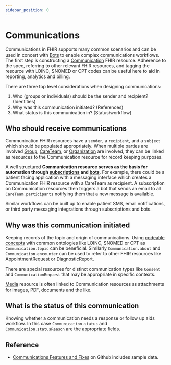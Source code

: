 ```yaml
---
sidebar_position: 0
---
```


# Communications

Communications in FHIR supports many common scenarios and can be used in concert with [Bots](/docs/bots/) to enable complex communications workflows. The first step is constructing a [Communication](/docs/api/fhir/resources/communication.mdx) FHIR resource. Adherence to the spec, referring to other relevant FHIR resources, and tagging the resource with LOINC, SNOMED or CPT codes can be useful here to aid in reporting, analytics and billing.

There are three top level considerations when designing communications:

1. Who (groups or individuals) should be the sender and recipient? (Identities)
2. Why was this communication initiated? (References)
3. What status is this communication in? (Status/workflow)

## Who should receive communications

Communication FHIR resources have a `sender`, a `recipient`, and a `subject` which should be populated appropriately. When multiple parties are involved [Group](/docs/api/fhir/resources/group.mdx), [CareTeam](/docs/api/fhir/resources/careteam.mdx), or [Organization](/docs/api/fhir/resources/organization.mdx) are involved, they can be linked as resources to the Communication resource for record keeping purposes.

A well structured **Communication resource serves as the basis for automation through [subscriptions](/docs/subscriptions/) and [bots](/docs/bots)**. For example, there could be a patient facing application with a messaging interface which creates a Communication FHIR resource with a CareTeam as recipient. A subscription on Communication resources then triggers a bot that sends an email to all `CareTeam.participants` notifying them that a new message is available.

Similar workflows can be built up to enable patient SMS, email notifications, or third party messaging integrations through subscriptions and bots.

## Why was this communication initiated

Keeping records of the topic and origin of communications. Using [codeable concepts](/docs/fhir-basics#standardizing-data-codeable-concepts) with common ontologies like LOINC, SNOMED or CPT as `Communication.topic` can be beneficial. Similarly `Communication.about` and `Communication.encounter` can be used to refer to other FHIR resources like AppointmentRequest or DiagnosticReport.

There are special resources for distinct communication types like `Consent` and `CommunicationRequest` that may be appropriate in specific contexts.

[Media](/docs/api/fhir/resources/media.mdx) resource is often linked to Communication resources as attachments for images, PDF, documents and the like.

## What is the status of this communication

Knowing whether a communication needs a response or follow up aids workflow. In this case `Communication.status` and `Communication.statusReason` are the appropriate fields.

## Reference

- [Communications Features and Fixes](https://github.com/medplum/medplum/pulls?q=is%3Apr+label%3Acommunications) on Github includes sample data.
